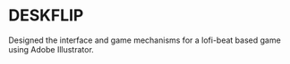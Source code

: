 # DESKFLIP
Designed the interface and game mechanisms for a lofi-beat based game using Adobe Illustrator. 
